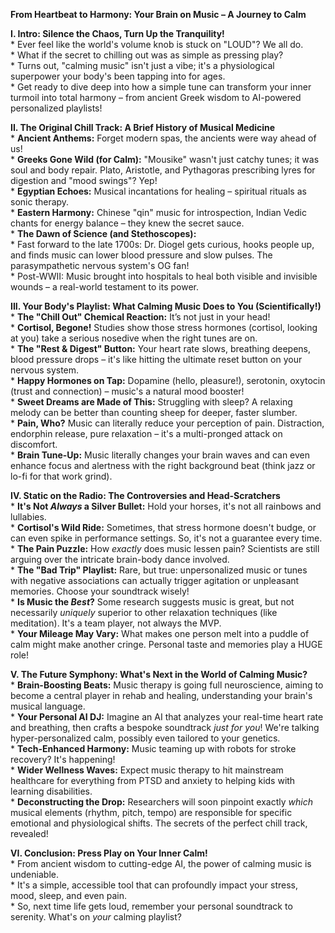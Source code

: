 **From Heartbeat to Harmony: Your Brain on Music – A Journey to Calm**

**I. Intro: Silence the Chaos, Turn Up the Tranquility\!**  
\* Ever feel like the world's volume knob is stuck on "LOUD"? We all do.  
\* What if the secret to chilling out was as simple as pressing play?  
\* Turns out, "calming music" isn't just a vibe; it's a physiological superpower your body's been tapping into for ages.  
\* Get ready to dive deep into how a simple tune can transform your inner turmoil into total harmony – from ancient Greek wisdom to AI-powered personalized playlists\!

**II. The Original Chill Track: A Brief History of Musical Medicine**  
\* **Ancient Anthems:** Forget modern spas, the ancients were way ahead of us\!  
\* **Greeks Gone Wild (for Calm):** "Mousike" wasn't just catchy tunes; it was soul and body repair. Plato, Aristotle, and Pythagoras prescribing lyres for digestion and "mood swings"? Yep\!  
\* **Egyptian Echoes:** Musical incantations for healing – spiritual rituals as sonic therapy.  
\* **Eastern Harmony:** Chinese "qin" music for introspection, Indian Vedic chants for energy balance – they knew the secret sauce.  
\* **The Dawn of Science (and Stethoscopes):**  
\* Fast forward to the late 1700s: Dr. Diogel gets curious, hooks people up, and finds music can lower blood pressure and slow pulses. The parasympathetic nervous system's OG fan\!  
\* Post-WWII: Music brought into hospitals to heal both visible and invisible wounds – a real-world testament to its power.

**III. Your Body's Playlist: What Calming Music Does to You (Scientifically\!)**  
\* **The "Chill Out" Chemical Reaction:** It’s not just in your head\!  
\* **Cortisol, Begone\!** Studies show those stress hormones (cortisol, looking at you) take a serious nosedive when the right tunes are on.  
\* **The "Rest & Digest" Button:** Your heart rate slows, breathing deepens, blood pressure drops – it's like hitting the ultimate reset button on your nervous system.  
\* **Happy Hormones on Tap:** Dopamine (hello, pleasure\!), serotonin, oxytocin (trust and connection) – music's a natural mood booster\!  
\* **Sweet Dreams are Made of This:** Struggling with sleep? A relaxing melody can be better than counting sheep for deeper, faster slumber.  
\* **Pain, Who?** Music can literally reduce your perception of pain. Distraction, endorphin release, pure relaxation – it's a multi-pronged attack on discomfort.  
\* **Brain Tune-Up:** Music literally changes your brain waves and can even enhance focus and alertness with the right background beat (think jazz or lo-fi for that work grind).

**IV. Static on the Radio: The Controversies and Head-Scratchers**  
\* **It's Not *Always* a Silver Bullet:** Hold your horses, it's not all rainbows and lullabies.  
\* **Cortisol's Wild Ride:** Sometimes, that stress hormone doesn't budge, or can even spike in performance settings. So, it's not a guarantee every time.  
\* **The Pain Puzzle:** How *exactly* does music lessen pain? Scientists are still arguing over the intricate brain-body dance involved.  
\* **The "Bad Trip" Playlist:** Rare, but true: unpersonalized music or tunes with negative associations can actually trigger agitation or unpleasant memories. Choose your soundtrack wisely\!  
\* **Is Music the *Best*?** Some research suggests music is great, but not necessarily *uniquely* superior to other relaxation techniques (like meditation). It's a team player, not always the MVP.  
\* **Your Mileage May Vary:** What makes one person melt into a puddle of calm might make another cringe. Personal taste and memories play a HUGE role\!

**V. The Future Symphony: What's Next in the World of Calming Music?**  
\* **Brain-Boosting Beats:** Music therapy is going full neuroscience, aiming to become a central player in rehab and healing, understanding your brain's musical language.  
\* **Your Personal AI DJ:** Imagine an AI that analyzes your real-time heart rate and breathing, then crafts a bespoke soundtrack *just for you*\! We're talking hyper-personalized calm, possibly even tailored to your genetics.  
\* **Tech-Enhanced Harmony:** Music teaming up with robots for stroke recovery? It's happening\!  
\* **Wider Wellness Waves:** Expect music therapy to hit mainstream healthcare for everything from PTSD and anxiety to helping kids with learning disabilities.  
\* **Deconstructing the Drop:** Researchers will soon pinpoint exactly *which* musical elements (rhythm, pitch, tempo) are responsible for specific emotional and physiological shifts. The secrets of the perfect chill track, revealed\!

**VI. Conclusion: Press Play on Your Inner Calm\!**  
\* From ancient wisdom to cutting-edge AI, the power of calming music is undeniable.  
\* It's a simple, accessible tool that can profoundly impact your stress, mood, sleep, and even pain.  
\* So, next time life gets loud, remember your personal soundtrack to serenity. What's on *your* calming playlist?  
